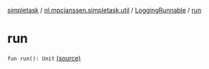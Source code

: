 [simpletask](../../index.md) / [nl.mpcjanssen.simpletask.util](../index.md) / [LoggingRunnable](index.md) / [run](.)

# run

`fun run(): Unit` [(source)](https://github.com/mpcjanssen/simpletask-android/blob/master/src/main/java/nl/mpcjanssen/simpletask/util/ActionQueue.kt#L51)